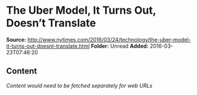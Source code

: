 # The Uber Model, It Turns Out, Doesn’t Translate

**Source:** http://www.nytimes.com/2016/03/24/technology/the-uber-model-it-turns-out-doesnt-translate.html
**Folder:** Unread
**Added:** 2016-03-23T07:46:20




## Content
*Content would need to be fetched separately for web URLs*

